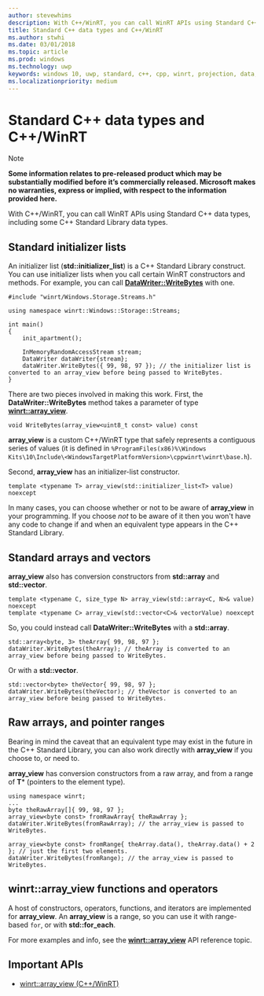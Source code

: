 ```yaml
---
author: stevewhims
description: With C++/WinRT, you can call WinRT APIs using Standard C++ data types.
title: Standard C++ data types and C++/WinRT
ms.author: stwhi
ms.date: 03/01/2018
ms.topic: article
ms.prod: windows
ms.technology: uwp
keywords: windows 10, uwp, standard, c++, cpp, winrt, projection, data, types
ms.localizationpriority: medium
---
```


# Standard C++ data types and C++/WinRT
> [!NOTE]
> **Some information relates to pre-released product which may be substantially modified before it’s commercially released. Microsoft makes no warranties, express or implied, with respect to the information provided here.**

With C++/WinRT, you can call WinRT APIs using Standard C++ data types, including some C++ Standard Library data types.

## Standard initializer lists
An initializer list (**std::initializer_list**) is a C++ Standard Library construct. You can use initializer lists when you call certain WinRT constructors and methods. For example, you can call [**DataWriter::WriteBytes**](/uwp/api/windows.storage.streams.datawriter.writebytes) with one.

```cppwinrt
#include "winrt/Windows.Storage.Streams.h"

using namespace winrt::Windows::Storage::Streams;

int main()
{
	init_apartment();

	InMemoryRandomAccessStream stream;
	DataWriter dataWriter{stream};
	dataWriter.WriteBytes({ 99, 98, 97 }); // the initializer list is converted to an array_view before being passed to WriteBytes.
}
```

There are two pieces involved in making this work. First, the **DataWriter::WriteBytes** method takes a parameter of type [**winrt::array_view**](/uwp/cpp-ref-for-winrt/array-view).

```cppwinrt
void WriteBytes(array_view<uint8_t const> value) const
```

 **array_view** is a custom C++/WinRT type that safely represents a contiguous series of values (it is defined in `%ProgramFiles(x86)%\Windows Kits\10\Include\<WindowsTargetPlatformVersion>\cppwinrt\winrt\base.h`).

Second, **array_view** has an initializer-list constructor.

```cppwinrt
template <typename T> array_view(std::initializer_list<T> value) noexcept
```

In many cases, you can choose whether or not to be aware of **array_view** in your programming. If you choose *not* to be aware of it then you won't have any code to change if and when an equivalent type appears in the C++ Standard Library.

## Standard arrays and vectors
**array_view** also has conversion constructors from **std::array** and **std::vector**.

```cppwinrt
template <typename C, size_type N> array_view(std::array<C, N>& value) noexcept
template <typename C> array_view(std::vector<C>& vectorValue) noexcept
```

So, you could instead call **DataWriter::WriteBytes** with a **std::array**.

```cppwinrt
std::array<byte, 3> theArray{ 99, 98, 97 };
dataWriter.WriteBytes(theArray); // theArray is converted to an array_view before being passed to WriteBytes.
```

Or with a **std::vector**.

```cppwinrt
std::vector<byte> theVector{ 99, 98, 97 };
dataWriter.WriteBytes(theVector); // theVector is converted to an array_view before being passed to WriteBytes.
```

## Raw arrays, and pointer ranges
Bearing in mind the caveat that an equivalent type may exist in the future in the C++ Standard Library, you can also work directly with **array_view** if you choose to, or need to.

**array_view** has conversion constructors from a raw array, and from a range of **T*** (pointers to the element type).

```cppwinrt
using namespace winrt;
...
byte theRawArray[]{ 99, 98, 97 };
array_view<byte const> fromRawArray{ theRawArray };
dataWriter.WriteBytes(fromRawArray); // the array_view is passed to WriteBytes.

array_view<byte const> fromRange{ theArray.data(), theArray.data() + 2 }; // just the first two elements.
dataWriter.WriteBytes(fromRange); // the array_view is passed to WriteBytes.
```

## winrt::array_view functions and operators
A host of constructors, operators, functions, and iterators are implemented for **array_view**. An **array_view** is a range, so you can use it with range-based `for`, or with **std::for_each**.

For more examples and info, see the [**winrt::array_view**](/uwp/cpp-ref-for-winrt/array-view) API reference topic.

## Important APIs
* [winrt::array_view (C++/WinRT)](/uwp/cpp-ref-for-winrt/array-view)
